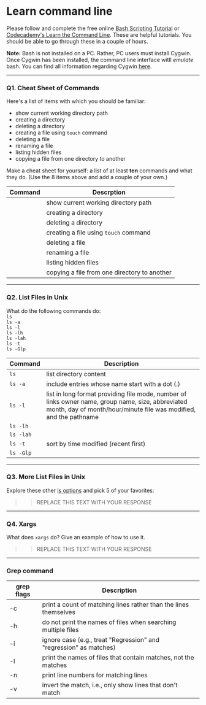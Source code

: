 # Learn command line

Please follow and complete the free online [Bash Scripting Tutorial](https://ryanstutorials.net/bash-scripting-tutorial/) or [Codecademy's Learn the Command Line](https://www.codecademy.com/learn/learn-the-command-line). These are helpful tutorials. You should be able to go through these in a couple of hours.

**Note:** Bash is not installed on a PC. Rather, PC users must install Cygwin. Once Cygwin has been installed, the command line interface witll _emulate_ bash. You can find all information regarding Cygwin [here](https://www.cygwin.com/).

---

### Q1.  Cheat Sheet of Commands  

Here's a list of items with which you should be familiar:  
* show current working directory path
* creating a directory
* deleting a directory
* creating a file using `touch` command
* deleting a file
* renaming a file
* listing hidden files
* copying a file from one directory to another

Make a cheat sheet for yourself: a list of at least **ten** commands and what they do.  (Use the 8 items above and add a couple of your own.)   


| Command | Descrption |
| ------ | ------ |
|    | show current working directory path|
|    | creating a directory|
|    | deleting a directory|
|    | creating a file using `touch` command|
|    | deleting a file|
|    | renaming a file|
|    | listing hidden files|
|    | copying a file from one directory to another|

---

### Q2.  List Files in Unix   

What do the following commands do:  
`ls`  
`ls -a`  
`ls -l`  
`ls -lh`  
`ls -lah`  
`ls -t`  
`ls -Glp`  


| Command       |  Description  |
| ------------- | ------------- |
| `ls`          | list directory content   |
| `ls -a`       |   include entries whose name start with a dot (.) |  
| `ls -l`       |   list in long format providing file mode, number of links owner name, group name, size, abbreviated month, day of month/hour/minute file was modified, and the pathname  | 
| `ls -lh`      |  |
| `ls -lah`     |  |
| `ls -t`       |  sort by time modified (recent first)  |  
| `ls -Glp`     | |



---

### Q3.  More List Files in Unix  

Explore these other [ls options](http://www.techonthenet.com/unix/basic/ls.php) and pick 5 of your favorites:

> > REPLACE THIS TEXT WITH YOUR RESPONSE

---

### Q4.  Xargs   

What does `xargs` do? Give an example of how to use it.

> > REPLACE THIS TEXT WITH YOUR RESPONSE

---

### Grep command
| grep flags |  Description |
| ------------- | ------------- |
|-c | print a count of matching lines rather than the lines themselves  |
|-h | do not print the names of files when searching multiple files  |
|-i | ignore case (e.g., treat "Regression" and "regression" as matches)  |
|-l | print the names of files that contain matches, not the matches  |
|-n | print line numbers for matching lines  |
|-v | invert the match, i.e., only show lines that don't match  |

